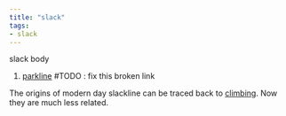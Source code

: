 ```yaml
---
title: "slack"
tags:
- slack
---
```

slack body
1. [parkline](slack/parkline.md) #TODO : fix this broken link

The origins of modern day slackline can be traced back to [climbing](climb).  Now they are much less related.